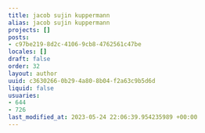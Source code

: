 ```yaml
---
title: jacob sujin kuppermann
alias: jacob sujin kuppermann
projects: []
posts:
- c97be219-8d2c-4106-9cb8-4762561c47be
locales: []
draft: false
order: 32
layout: author
uuid: c3630266-0b29-4a80-8b04-f2a63c9b5d6d
liquid: false
usuaries:
- 644
- 726
last_modified_at: 2023-05-24 22:06:39.954235989 +00:00
---
```


<p style="text-align:start"></p>